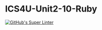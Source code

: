 # ICS4U-Unit2-10-Ruby

[![GitHub's Super Linter](https://github.com/Marlon-Poddalgoda/ICS4U-Unit2-10-Ruby/workflows/GitHub's%20Super%20Linter/badge.svg)](https://github.com/Marlon-Poddalgoda/ICS4U-Unit2-10-Ruby/actions)
